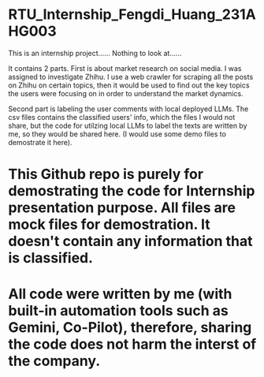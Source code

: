 # RTU_Internship_Fengdi_Huang_231AHG003
This is an internship project...... Nothing to look at......

It contains 2 parts. First is about market research on social media. I was assigned to investigate Zhihu.
I use a web crawler for scraping all the posts on Zhihu on certain topics, then it would be used to find out the key topics the users were focusing on in order to understand the market dynamics.

Second part is labeling the user comments with local deployed LLMs. The csv files contains the classified users' info, which the files I would not share, but the code for utilzing local LLMs to label the texts are written by me, so they would be shared here. (I would use some demo files to demostrate it here).

# This Github repo is purely for demostrating the code for Internship presentation purpose. All files are mock files for demostration. It doesn't contain any information that is classified.

# All code were written by me (with built-in automation tools such as Gemini, Co-Pilot), therefore, sharing the code does not harm the interst of the company.
